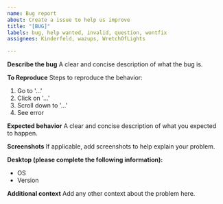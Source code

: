 ```yaml
---
name: Bug report
about: Create a issue to help us improve
title: "[BUG]"
labels: bug, help wanted, invalid, question, wontfix
assignees: Kinderfeld, wazups, WretchOfLights

---
```


**Describe the bug**
A clear and concise description of what the bug is.

**To Reproduce**
Steps to reproduce the behavior:
1. Go to '...'
2. Click on '...'
3. Scroll down to '...'
4. See error

**Expected behavior**
A clear and concise description of what you expected to happen.

**Screenshots**
If applicable, add screenshots to help explain your problem.

**Desktop (please complete the following information):**
 - OS
 - Version 

**Additional context**
Add any other context about the problem here.
